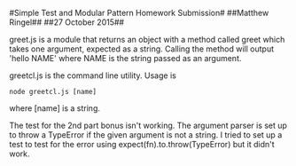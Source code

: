 #Simple Test and Modular Pattern Homework Submission#
##Matthew Ringel##
##27 October 2015##

greet.js is a module that returns an object with a method called greet which takes one argument, expected as a string.  Calling the method will output 'hello NAME' where NAME is the string passed as an argument.

greetcl.js is the command line utility.  Usage is

```node greetcl.js [name]```

where [name] is a string.


The test for the 2nd part bonus isn't working.  The argument parser is set up to throw a TypeError if the given argument is not a string.  I tried to set up a test to test for the error using expect(fn).to.throw(TypeError)
but it didn't work.
